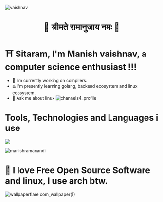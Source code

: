 ![vaishnav](https://github.com/manishramanandi/manishramanandi/assets/133475996/7a0f5040-6901-4d3d-a2e6-c5e93313a729)
    <div align="center">
#  🐚 श्रीमते रामानुजाय नमः 🪷
</div>

# ⛩️ Sitaram, I'm Manish vaishnav, a computer science enthusiast !!!

- 🥷 I’m currently working on compilers.
- ♨️ I’m presently learning golang, backend ecosystem and linux ecosystem.
- 💬 Ask me about linux                               ![channels4_profile](https://github.com/manishramanandi/manishramanandi/assets/133475996/a4db5ed3-670c-4fce-8b54-26956bdcc3d9)

#  Tools, Technologies and Languages i use 
<p>
  <a href="https://skillicons.dev">
    <img src="https://skillicons.dev/icons?i=linux,arch,ubuntu,debian,c,go,js,ts,zig,lua,sveltejs,deno,tailwind,npm,docker,kubernetes,bash,git,vim,neovim," />
  </a>
</p>
 <p><img align="center" src="https://github-readme-stats.vercel.app/api/top-langs?username=manishramanandi&show_icons=true&theme=dark&title_color=dc78dc&text_color=ffffff&locale=en&layout=compact" alt="manishramanandi" /></p>

#  🍥 I love Free Open Source Software and linux, I use arch btw.
![wallpaperflare com_wallpaper(1)](https://github.com/manishramanandi/manishramanandi/assets/133475996/061c688d-6d72-4181-afbf-c4dc54d9aa30)



